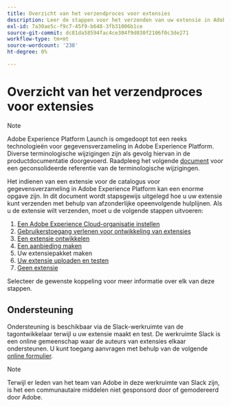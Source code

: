 ```yaml
---
title: Overzicht van het verzendproces voor extensies
description: Leer de stappen voor het verzenden van uw extensie in Adobe Experience Platform van ontwikkeling naar release.
exl-id: 7a30ae5c-f9c7-45f9-b648-3fb31006b1ce
source-git-commit: dc81da58594fac4ce304f9d030f2106f0c3de271
workflow-type: tm+mt
source-wordcount: '238'
ht-degree: 0%

---
```


# Overzicht van het verzendproces voor extensies

>[!NOTE]
>
>Adobe Experience Platform Launch is omgedoopt tot een reeks technologieën voor gegevensverzameling in Adobe Experience Platform. Diverse terminologische wijzigingen zijn als gevolg hiervan in de productdocumentatie doorgevoerd. Raadpleeg het volgende [document](../../term-updates.md) voor een geconsolideerde referentie van de terminologische wijzigingen.

Het indienen van een extensie voor de catalogus voor gegevensverzameling in Adobe Experience Platform kan een enorme opgave zijn. In dit document wordt stapsgewijs uitgelegd hoe u uw extensie kunt verzenden met behulp van afzonderlijke opeenvolgende hulplijnen. Als u de extensie wilt verzenden, moet u de volgende stappen uitvoeren:

1. [Een Adobe Experience Cloud-organisatie instellen](./setup.md)
1. [Gebruikerstoegang verlenen voor ontwikkeling van extensies](./access.md)
1. [Een extensie ontwikkelen](./develop.md)
1. [Een aanbieding maken](./create-listing.md)
1. Uw extensiepakket maken
1. [Uw extensie uploaden en testen](./upload-and-test.md)
1. [Geen extensie](./release.md)

Selecteer de gewenste koppeling voor meer informatie over elk van deze stappen.

## Ondersteuning

Ondersteuning is beschikbaar via de Slack-werkruimte van de tagontwikkelaar terwijl u uw extensie maakt en test. De werkruimte Slack is een online gemeenschap waar de auteurs van extensies elkaar ondersteunen. U kunt toegang aanvragen met behulp van de volgende [online formulier](https://docs.google.com/forms/d/e/1FAIpQLScq1m63YkDrRpvPLhzUqtfoleWiDDTTXZsSivIXRfFdlSMzpQ/viewform).

>[!NOTE]
>
>Terwijl er leden van het team van Adobe in deze werkruimte van Slack zijn, is het een communautaire middelen niet gesponsord door of gemodereerd door Adobe.
